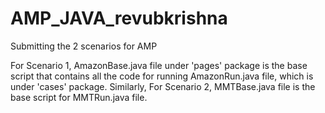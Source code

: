 # AMP_JAVA_revubkrishna
Submitting the 2 scenarios for AMP

For Scenario 1, AmazonBase.java file under 'pages' package is the base script that contains all the code for running AmazonRun.java file, which is under 'cases' package.
Similarly, For Scenario 2, MMTBase.java file  is the base script for  MMTRun.java file.
